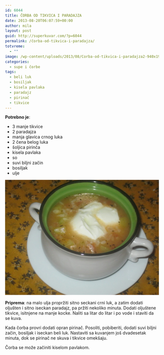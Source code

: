 ```yaml
---
id: 6044
title: ČORBA OD TIKVICA I PARADAJZA
date: 2013-08-20T06:07:59+00:00
author: mila
layout: post
guid: http://superkuvar.com/?p=6044
permalink: /čorba-od-tikvica-i-paradajza/
totvreme:
  - ""
image: /wp-content/uploads/2013/08/Corba-od-tikvica-i-paradajza2-940x198.jpg
categories:
  - supe i čorbe
tags:
  - beli luk
  - bosiljak
  - kisela pavlaka
  - paradajz
  - pirinač
  - tikvice
---
```

**Potrebno je**:

  * 3 manje tikvice
  * 2 paradajza
  * manja glavica crnog luka
  * 2 čena belog luka
  * šoljica pirinča
  * kisela pavlaka
  * so
  * suvi biljni začin
  * bosiljak
  * ulje

![Corba od tikvica i paradajza](/wp-content/uploads/2013/08/Corba-od-tikvica-i-paradajza2-1024x768.jpg)

**Priprema**: na malo ulja propržiti sitno seckani crni luk, a zatim dodati oljušten i sitno iseckan paradajz, pa pržiti nekoliko minuta. Dodati oljuštene tikvice, isitnjene na manje kocke. Naliti sa litar do litar i po vode i staviti da se kuva.

Kada čorba provri dodati opran pirinač. Posoliti, pobiberiti, dodati suvi biljni začin, bosiljak i iseckan beli luk. Nastaviti sa kuvanjem još dvadesetak minuta, dok se pirinač ne skuva i tikvice omekšaju.

Čorba se može začiniti kiselom pavlakom.